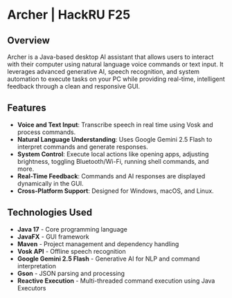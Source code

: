 # Archer | HackRU F25

## Overview
Archer is a Java-based desktop AI assistant that allows users to interact with their computer using natural language voice commands or text input. It leverages advanced generative AI, speech recognition, and system automation to execute tasks on your PC while providing real-time, intelligent feedback through a clean and responsive GUI.

## Features
- **Voice and Text Input**: Transcribe speech in real time using Vosk and process commands.
- **Natural Language Understanding**: Uses Google Gemini 2.5 Flash to interpret commands and generate responses.
- **System Control**: Execute local actions like opening apps, adjusting brightness, toggling Bluetooth/Wi-Fi, running shell commands, and more.
- **Real-Time Feedback**: Commands and AI responses are displayed dynamically in the GUI.
- **Cross-Platform Support**: Designed for Windows, macOS, and Linux.

## Technologies Used
- **Java 17** - Core programming language
- **JavaFX** - GUI framework
- **Maven** - Project management and dependency handling
- **Vosk API** - Offline speech recognition
- **Google Gemini 2.5 Flash** - Generative AI for NLP and command interpretation
- **Gson** - JSON parsing and processing
- **Reactive Execution** - Multi-threaded command execution using Java Executors


